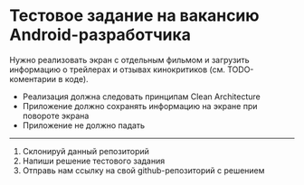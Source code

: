 # Тестовое задание на вакансию Android-разработчика

Нужно реализовать экран с отдельным фильмом и загрузить информацию о трейлерах и отзывах кинокритиков (см. TODO-коментарии в коде). 
  * Реализация должна следовать принципам Clean Architecture
  * Приложение должно сохранять информацию на экране при повороте экрана
  * Приложение не должно падать 
  
____

1) Склонируй данный репозиторий 
2) Напиши решение тестового задания 
3) Отправь нам ссылку на свой github-репозиторий с решением
